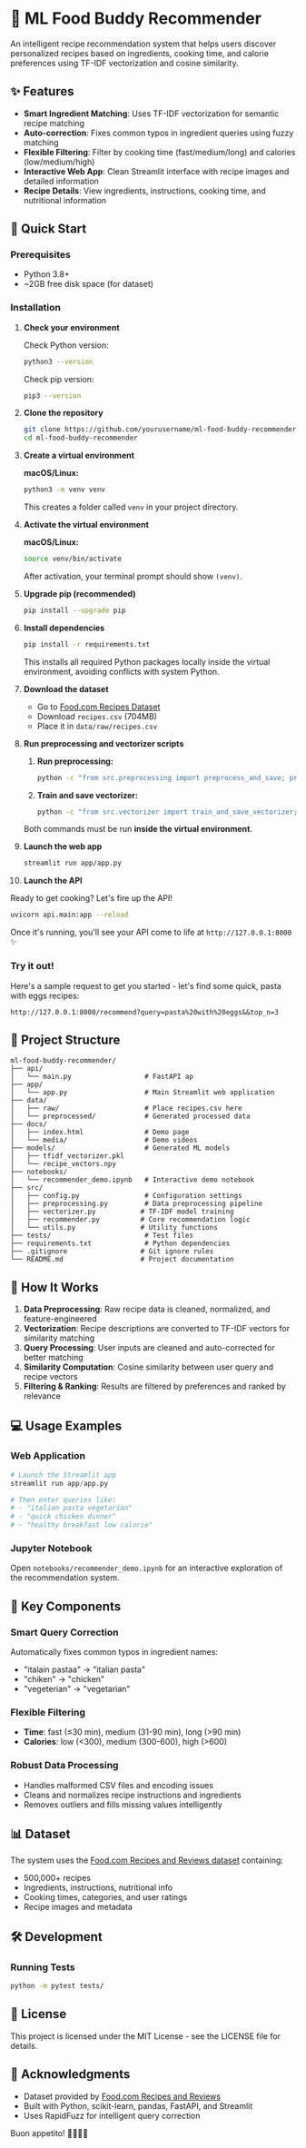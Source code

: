 # 🍳 ML Food Buddy Recommender

An intelligent recipe recommendation system that helps users discover personalized recipes based on ingredients, cooking time, and calorie preferences using TF-IDF vectorization and cosine similarity.

## ✨ Features

- **Smart Ingredient Matching**: Uses TF-IDF vectorization for semantic recipe matching
- **Auto-correction**: Fixes common typos in ingredient queries using fuzzy matching
- **Flexible Filtering**: Filter by cooking time (fast/medium/long) and calories (low/medium/high)
- **Interactive Web App**: Clean Streamlit interface with recipe images and detailed information
- **Recipe Details**: View ingredients, instructions, cooking time, and nutritional information

## 🚀 Quick Start

### Prerequisites

- Python 3.8+
- ~2GB free disk space (for dataset)

### Installation

1. **Check your environment**
   
   Check Python version:
   ```bash
   python3 --version
   ```
   
   Check pip version:
   ```bash
   pip3 --version
   ```

2. **Clone the repository**
   ```bash
   git clone https://github.com/yourusername/ml-food-buddy-recommender.git
   cd ml-food-buddy-recommender
   ```

3. **Create a virtual environment**
   
   **macOS/Linux:**
   ```bash
   python3 -m venv venv
   ```
   
   This creates a folder called `venv` in your project directory.

4. **Activate the virtual environment**
   
   **macOS/Linux:**
   ```bash
   source venv/bin/activate
   ```
   
   After activation, your terminal prompt should show `(venv)`.

5. **Upgrade pip (recommended)**
   ```bash
   pip install --upgrade pip
   ```

6. **Install dependencies**
   ```bash
   pip install -r requirements.txt
   ```
   
   This installs all required Python packages locally inside the virtual environment, avoiding conflicts with system Python.

7. **Download the dataset**
   - Go to [Food.com Recipes Dataset](https://www.kaggle.com/datasets/irkaal/foodcom-recipes-and-reviews)
   - Download `recipes.csv` (704MB)
   - Place it in `data/raw/recipes.csv`

8. **Run preprocessing and vectorizer scripts**
   
   1. **Run preprocessing:**
      ```bash
      python -c "from src.preprocessing import preprocess_and_save; preprocess_and_save()"
      ```
   
   2. **Train and save vectorizer:**
      ```bash
      python -c "from src.vectorizer import train_and_save_vectorizer; train_and_save_vectorizer()"
      ```
   
   Both commands must be run **inside the virtual environment**.

9. **Launch the web app**
   ```bash
   streamlit run app/app.py
   ```

10. **Launch the API**

Ready to get cooking? Let's fire up the API!

```bash
uvicorn api.main:app --reload
```

Once it's running, you'll see your API come to life at `http://127.0.0.1:8000` ✨

### Try it out!

Here's a sample request to get you started - let's find some quick, pasta with eggs recipes:

```
http://127.0.0.1:8000/recommend?query=pasta%20with%20eggs&&top_n=3
```

## 📁 Project Structure

```
ml-food-buddy-recommender/
├── api/
│   └── main.py                  # FastAPI ap
├── app/
│   └── app.py                   # Main Streamlit web application
├── data/
│   ├── raw/                     # Place recipes.csv here
│   └── preprocessed/            # Generated processed data
├── docs/
│   ├── index.html               # Demo page
│   └── media/                   # Demo videos
├── models/                      # Generated ML models
│   ├── tfidf_vectorizer.pkl
│   └── recipe_vectors.npy
├── notebooks/
│   └── recommender_demo.ipynb   # Interactive demo notebook
├── src/
│   ├── config.py                # Configuration settings
│   ├── preprocessing.py         # Data preprocessing pipeline
│   ├── vectorizer.py           # TF-IDF model training
│   ├── recommender.py          # Core recommendation logic
│   └── utils.py                # Utility functions
├── tests/                       # Test files
├── requirements.txt             # Python dependencies
├── .gitignore                  # Git ignore rules
└── README.md                   # Project documentation
```

## 🔧 How It Works

1. **Data Preprocessing**: Raw recipe data is cleaned, normalized, and feature-engineered
2. **Vectorization**: Recipe descriptions are converted to TF-IDF vectors for similarity matching
3. **Query Processing**: User inputs are cleaned and auto-corrected for better matching
4. **Similarity Computation**: Cosine similarity between user query and recipe vectors
5. **Filtering & Ranking**: Results are filtered by preferences and ranked by relevance

## 💻 Usage Examples

### Web Application
```python
# Launch the Streamlit app
streamlit run app/app.py

# Then enter queries like:
# - "italian pasta vegetarian"
# - "quick chicken dinner"
# - "healthy breakfast low calorie"
```

### Jupyter Notebook
Open `notebooks/recommender_demo.ipynb` for an interactive exploration of the recommendation system.

## 🎯 Key Components

### Smart Query Correction
Automatically fixes common typos in ingredient names:
- "italain pastaa" → "italian pasta"
- "chiken" → "chicken"
- "vegeterian" → "vegetarian"

### Flexible Filtering
- **Time**: fast (≤30 min), medium (31-90 min), long (>90 min)
- **Calories**: low (<300), medium (300-600), high (>600)

### Robust Data Processing
- Handles malformed CSV files and encoding issues
- Cleans and normalizes recipe instructions and ingredients
- Removes outliers and fills missing values intelligently

## 📊 Dataset

The system uses the [Food.com Recipes and Reviews dataset](https://www.kaggle.com/datasets/irkaal/foodcom-recipes-and-reviews) containing:
- 500,000+ recipes
- Ingredients, instructions, nutritional info
- Cooking times, categories, and user ratings
- Recipe images and metadata

## 🛠️ Development

### Running Tests
```bash
python -m pytest tests/
```

## 📄 License

This project is licensed under the MIT License - see the LICENSE file for details.

## 🙏 Acknowledgments

- Dataset provided by [Food.com Recipes and Reviews](https://www.kaggle.com/datasets/irkaal/foodcom-recipes-and-reviews)
- Built with Python, scikit-learn, pandas, FastAPI, and Streamlit
- Uses RapidFuzz for intelligent query correction

Buon appetito! 👨‍🍳👩‍🍳